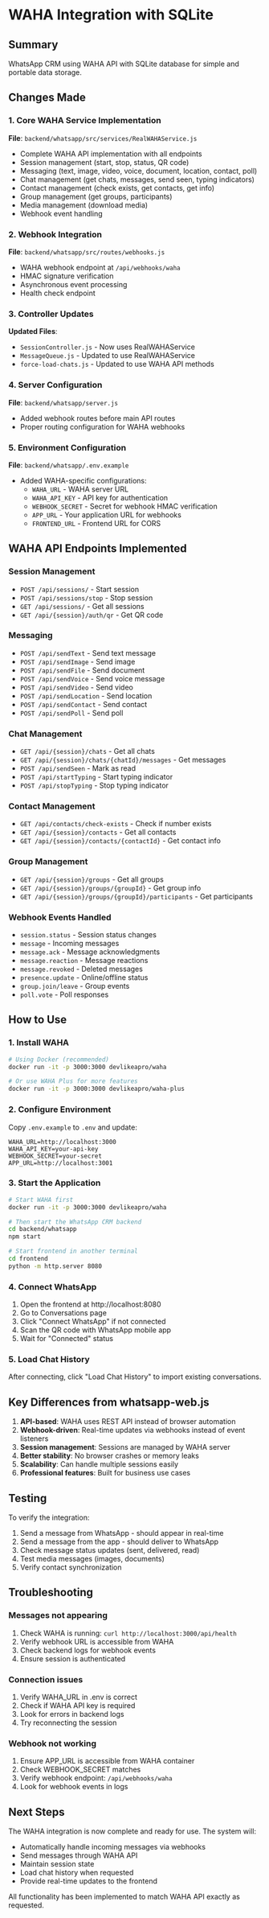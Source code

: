 # WAHA Integration with SQLite

## Summary
WhatsApp CRM using WAHA API with SQLite database for simple and portable data storage.

## Changes Made

### 1. Core WAHA Service Implementation
**File**: `backend/whatsapp/src/services/RealWAHAService.js`
- Complete WAHA API implementation with all endpoints
- Session management (start, stop, status, QR code)
- Messaging (text, image, video, voice, document, location, contact, poll)
- Chat management (get chats, messages, send seen, typing indicators)
- Contact management (check exists, get contacts, get info)
- Group management (get groups, participants)
- Media management (download media)
- Webhook event handling

### 2. Webhook Integration
**File**: `backend/whatsapp/src/routes/webhooks.js`
- WAHA webhook endpoint at `/api/webhooks/waha`
- HMAC signature verification
- Asynchronous event processing
- Health check endpoint

### 3. Controller Updates
**Updated Files**:
- `SessionController.js` - Now uses RealWAHAService
- `MessageQueue.js` - Updated to use RealWAHAService
- `force-load-chats.js` - Updated to use WAHA API methods

### 4. Server Configuration
**File**: `backend/whatsapp/server.js`
- Added webhook routes before main API routes
- Proper routing configuration for WAHA webhooks

### 5. Environment Configuration
**File**: `backend/whatsapp/.env.example`
- Added WAHA-specific configurations:
  - `WAHA_URL` - WAHA server URL
  - `WAHA_API_KEY` - API key for authentication
  - `WEBHOOK_SECRET` - Secret for webhook HMAC verification
  - `APP_URL` - Your application URL for webhooks
  - `FRONTEND_URL` - Frontend URL for CORS

## WAHA API Endpoints Implemented

### Session Management
- `POST /api/sessions/` - Start session
- `POST /api/sessions/stop` - Stop session
- `GET /api/sessions/` - Get all sessions
- `GET /api/{session}/auth/qr` - Get QR code

### Messaging
- `POST /api/sendText` - Send text message
- `POST /api/sendImage` - Send image
- `POST /api/sendFile` - Send document
- `POST /api/sendVoice` - Send voice message
- `POST /api/sendVideo` - Send video
- `POST /api/sendLocation` - Send location
- `POST /api/sendContact` - Send contact
- `POST /api/sendPoll` - Send poll

### Chat Management
- `GET /api/{session}/chats` - Get all chats
- `GET /api/{session}/chats/{chatId}/messages` - Get messages
- `POST /api/sendSeen` - Mark as read
- `POST /api/startTyping` - Start typing indicator
- `POST /api/stopTyping` - Stop typing indicator

### Contact Management
- `GET /api/contacts/check-exists` - Check if number exists
- `GET /api/{session}/contacts` - Get all contacts
- `GET /api/{session}/contacts/{contactId}` - Get contact info

### Group Management
- `GET /api/{session}/groups` - Get all groups
- `GET /api/{session}/groups/{groupId}` - Get group info
- `GET /api/{session}/groups/{groupId}/participants` - Get participants

### Webhook Events Handled
- `session.status` - Session status changes
- `message` - Incoming messages
- `message.ack` - Message acknowledgments
- `message.reaction` - Message reactions
- `message.revoked` - Deleted messages
- `presence.update` - Online/offline status
- `group.join/leave` - Group events
- `poll.vote` - Poll responses

## How to Use

### 1. Install WAHA
```bash
# Using Docker (recommended)
docker run -it -p 3000:3000 devlikeapro/waha

# Or use WAHA Plus for more features
docker run -it -p 3000:3000 devlikeapro/waha-plus
```

### 2. Configure Environment
Copy `.env.example` to `.env` and update:
```env
WAHA_URL=http://localhost:3000
WAHA_API_KEY=your-api-key
WEBHOOK_SECRET=your-secret
APP_URL=http://localhost:3001
```

### 3. Start the Application
```bash
# Start WAHA first
docker run -it -p 3000:3000 devlikeapro/waha

# Then start the WhatsApp CRM backend
cd backend/whatsapp
npm start

# Start frontend in another terminal
cd frontend
python -m http.server 8080
```

### 4. Connect WhatsApp
1. Open the frontend at http://localhost:8080
2. Go to Conversations page
3. Click "Connect WhatsApp" if not connected
4. Scan the QR code with WhatsApp mobile app
5. Wait for "Connected" status

### 5. Load Chat History
After connecting, click "Load Chat History" to import existing conversations.

## Key Differences from whatsapp-web.js

1. **API-based**: WAHA uses REST API instead of browser automation
2. **Webhook-driven**: Real-time updates via webhooks instead of event listeners
3. **Session management**: Sessions are managed by WAHA server
4. **Better stability**: No browser crashes or memory leaks
5. **Scalability**: Can handle multiple sessions easily
6. **Professional features**: Built for business use cases

## Testing

To verify the integration:
1. Send a message from WhatsApp - should appear in real-time
2. Send a message from the app - should deliver to WhatsApp
3. Check message status updates (sent, delivered, read)
4. Test media messages (images, documents)
5. Verify contact synchronization

## Troubleshooting

### Messages not appearing
1. Check WAHA is running: `curl http://localhost:3000/api/health`
2. Verify webhook URL is accessible from WAHA
3. Check backend logs for webhook events
4. Ensure session is authenticated

### Connection issues
1. Verify WAHA_URL in .env is correct
2. Check if WAHA API key is required
3. Look for errors in backend logs
4. Try reconnecting the session

### Webhook not working
1. Ensure APP_URL is accessible from WAHA container
2. Check WEBHOOK_SECRET matches
3. Verify webhook endpoint: `/api/webhooks/waha`
4. Look for webhook events in logs

## Next Steps

The WAHA integration is now complete and ready for use. The system will:
- Automatically handle incoming messages via webhooks
- Send messages through WAHA API
- Maintain session state
- Load chat history when requested
- Provide real-time updates to the frontend

All functionality has been implemented to match WAHA API exactly as requested.